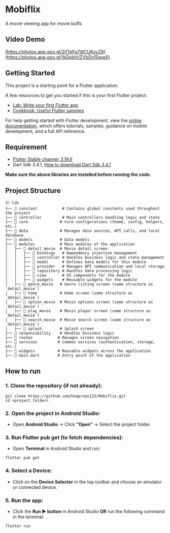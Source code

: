 # Mobiflix

A movie viewing app for movie buffs

## Video Demo
[https://photos.app.goo.gl/2ifTeFp7j6CUKyyZ8](https://photos.app.goo.gl/1kDpkhVZVbDn15ww5)

## Getting Started

This project is a starting point for a Flutter application.

A few resources to get you started if this is your first Flutter project:

- [Lab: Write your first Flutter app](https://docs.flutter.dev/get-started/codelab)
- [Cookbook: Useful Flutter samples](https://docs.flutter.dev/cookbook)

For help getting started with Flutter development, view the
[online documentation](https://docs.flutter.dev/), which offers tutorials,
samples, guidance on mobile development, and a full API reference.

## Requirement

- [Flutter Stable channer *3.19.6*](https://docs.flutter.dev/release/archive)
- Dart Sdk *3.4.1*, [How to download Dart Sdk *3.4.1*](https://community.chocolatey.org/packages/dart-sdk/3.4.1#install)

**Make sure the above libraries are installed before running the code.**


## Project Structure
```
📦 lib
├── 📂 constant           # Contains global constants used throughout the project  
├── 📂 controller         # Main controllers handling logic and state  
├── 📂 core              # Core configurations (theme, config, helpers, etc.)  
├── 📂 data              # Manages data sources, API calls, and local database  
├── 📂 models            # Data models  
├── 📂 modules           # Main modules of the application  
│   ├── 📂 detail_movie  # Movie detail screen  
│   │   ├── 📂 bindings   # Dependency injection management  
│   │   ├── 📂 controller # Handles business logic and state management  
│   │   ├── 📂 model      # Defines data models for this module  
│   │   ├── 📂 provider   # Manages API communication and local storage  
│   │   ├── 📂 repository # Handles data processing logic  
│   │   ├── 📂 view       # UI components for the module  
│   │   ├── 📂 widgets    # Reusable widgets for the module  
│   ├── 📂 genre_movie   # Genre listing screen (same structure as `detail_movie`)  
│   ├── 📂 home          # Home screen (same structure as `detail_movie`)  
│   ├── 📂 option_movie  # Movie options screen (same structure as `detail_movie`)  
│   ├── 📂 play_movie    # Movie player screen (same structure as `detail_movie`)  
│   ├── 📂 search_movie  # Movie search screen (same structure as `detail_movie`)  
│   ├── 📂 splash        # Splash screen  
├── 📂 responsibility    # Handles business logic  
├── 📂 routes           # Manages screen navigation  
├── 📂 services         # Common services (authentication, storage, etc.)  
├── 📂 widgets          # Reusable widgets across the application  
├── 📝 main.dart        # Entry point of the application  
```
## How to run

### 1. Clone the repository (if not already):
```
git clone https://github.com/hoaproas123/Mobiflix.git
cd <project_folder>
```

### 2. Open the project in Android Studio:
- Open **Android Studio** → Click **"Open"** → Select the project folder.

### 3. Run Flutter pub get (to fetch dependencies):
- Open **Terminal** in Android Studio and run:
```
flutter pub get
```

### 4. Select a Device:
- Click on the **Device Selector** in the top toolbar and choose an emulator or connected device.
 
### 5. Run the app:
- Click the **Run ▶ button** in Android Studio **OR** run the following command in the terminal:
```
flutter run
```
